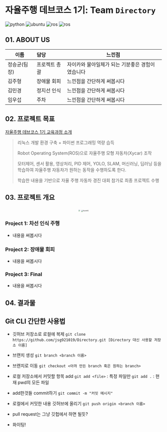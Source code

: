 # 자율주행 데브코스 1기: Team `Directory`

![python](https://img.shields.io/badge/python-2.7.0-orange?logo=python)
![ubuntu](https://img.shields.io/badge/ubuntu-18.04-violet?logo=ubuntu)
![ros](https://img.shields.io/badge/ros-kinetic-green?logo=ROS)
![ros](https://img.shields.io/badge/ros-melodic-skyblue?logo=ROS)



## 01. ABOUT US

| 이름         | 담당          | 느낀점                       |
| ------------ | :------------ | ---------------------------- |
| 정승균(팀장) | 프로젝트 총괄 | 자이카와 물아일체가 되는 기분좋은 경험이였습니다 |
| 김주형       | 장애물 회피 | 느낀점을 간단하게 써봅시다|
| 김민경       | 정지선 인식 | 느낀점을 간단하게 써봅시다 |
| 임우섭       | 주차 | 느낀점을 간단하게 써봅시다 |



## 02. 프로젝트 목표
[자율주행 데브코스 1기 교육과정 소개](https://github.com/jsg921019/Directory)

> 리눅스 개발 환경 구축 + 파이썬 프로그래밍 역량 습득
>
> Robot Operating System(ROS)으로  자율주행 모형 자동차(Xycar) 조작
>
> 모터제어, 센서 활용, 영상처리, PID 제어, YOLO, SLAM, 머신러닝, 딥러닝 등을 학습하여 자율주행 자동차가 원하는 동작을 수행하도록 한다.
>
> 학습한 내용을 기반으로 자율 주행 자동차 경진 대회 참가로 최종 프로젝트 수행

  

## 03. 프로젝트 개요
<p align="center"><img src="https://grepp-cloudfront.s3.ap-northeast-2.amazonaws.com/programmers_imgs/learn/course-10822/sec05_img02.png" style="zoom:33%;" />
<img src="https://grepp-cloudfront.s3.ap-northeast-2.amazonaws.com/programmers_imgs/learn/course-10822/sec05_img03.png" alt="XycarA2" style="zoom:33%;" /></p>

### Project 1: 차선 인식 주행

- 내용을 써봅시다

###  Project 2: 장애물 회피

- 내용을 써봅시다

###  Project 3: Final

- 내용을 써봅시다

## 04. 결과물



## Git CLI 간단한 사용법

* 깃허브 저장소로 로컬에 복제
`git clone https://github.com/jsg921019/Directory.git [Directory 대신 사용할 저장소 이름]`

* 브랜치 생성
`git branch <branch 이름>`

* 브랜치로 이동
`git checkout <아까 만든 branch 혹은 원하는 branch>`


* 로컬 저장소에서 커밋할 항목 add
`git add <file>` : 특정 파일만
`git add .` : 현재 pwd의 모든 파일

* add한것들 commit하기
`git commit -m "커밋 메시지"`

* 로컬에서 커밋한 내용 깃허브에 올리기
`git push origin <branch 이름>`

* pull request는 그냥 깃헙에서 하면 될듯?

* 화이팅!

